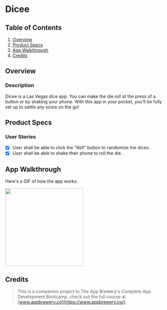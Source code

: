 # Dicee

## Table of Contents
1. [Overview](#Overview)
2. [Product Specs](#Product-Specs)
3. [App Walkthrough](#App-Walkthrough)
4. [Credits](#Credits)

## Overview
### Description

Dicee is a Las Vegas dice app. You can make the die roll at the press of a button or by shaking your phone. With this app in your pocket, you’ll be fully set up to settle any score on the go!

## Product Specs
### User Stories

- [X] User shall be able to click the "Roll" button to randomize the dices.
- [X] User shall be able to shake their phone to roll the die.

## App Walkthrough

Here's a GIF of how the app works:

<img src="https://user-images.githubusercontent.com/35745973/81463276-37b08700-916d-11ea-818d-958e88e7dd52.gif" width=250>

## Credits

>This is a companion project to The App Brewery's Complete App Development Bootcamp, check out the full course at [www.appbrewery.co](https://www.appbrewery.co/).
